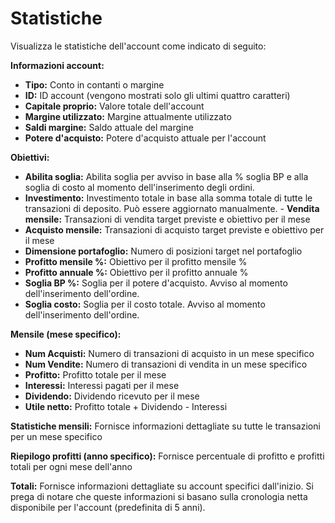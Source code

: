# **Statistiche**

Visualizza le statistiche dell'account come indicato di seguito:

**Informazioni account:**
- **Tipo:** Conto in contanti o margine
- **ID:** ID account (vengono mostrati solo gli ultimi quattro caratteri)
- **Capitale proprio:** Valore totale dell'account
- **Margine utilizzato:** Margine attualmente utilizzato
- **Saldi margine:** Saldo attuale del margine
- **Potere d'acquisto:** Potere d'acquisto attuale per l'account

**Obiettivi:**
- **Abilita soglia:** Abilita soglia per avviso in base alla % soglia BP e alla soglia di costo al momento dell'inserimento degli ordini.
- **Investimento:** Investimento totale in base alla somma totale di tutte le transazioni di deposito. Può essere aggiornato manualmente. - **Vendita mensile:** Transazioni di vendita target previste e obiettivo per il mese
- **Acquisto mensile:** Transazioni di acquisto target previste e obiettivo per il mese
- **Dimensione portafoglio:** Numero di posizioni target nel portafoglio
- **Profitto mensile %:** Obiettivo per il profitto mensile %
- **Profitto annuale %:** Obiettivo per il profitto annuale %
- **Soglia BP %:** Soglia per il potere d'acquisto. Avviso al momento dell'inserimento dell'ordine.
- **Soglia costo:** Soglia per il costo totale. Avviso al momento dell'inserimento dell'ordine.

**Mensile (mese specifico):**
- **Num Acquisti:** Numero di transazioni di acquisto in un mese specifico
- **Num Vendite:** Numero di transazioni di vendita in un mese specifico
- **Profitto:** Profitto totale per il mese
- **Interessi:** Interessi pagati per il mese
- **Dividendo:** Dividendo ricevuto per il mese
- **Utile netto:** Profitto totale + Dividendo - Interessi

**Statistiche mensili:**
Fornisce informazioni dettagliate su tutte le transazioni per un mese specifico

**Riepilogo profitti (anno specifico):**
Fornisce percentuale di profitto e profitti totali per ogni mese dell'anno

**Totali:**
Fornisce informazioni dettagliate su account specifici dall'inizio.
Si prega di notare che queste informazioni si basano sulla cronologia netta disponibile per l'account (predefinita di 5 anni).


